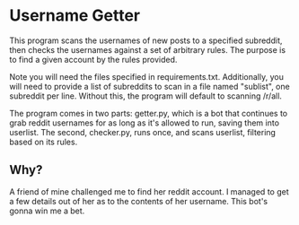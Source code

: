 Username Getter
===============

This program scans the usernames of new posts to a specified subreddit, then checks the usernames against a set of arbitrary rules. The purpose is to find a given account by the rules provided.

Note you will need the files specified in requirements.txt. Additionally, you will need to provide a list of subreddits to scan in a file named "sublist", one subreddit per line. Without this, the program will default to scanning /r/all.

The program comes in two parts: getter.py, which is a bot that continues to grab reddit usernames for as long as it's allowed to run, saving them into userlist. The second, checker.py, runs once, and scans userlist, filtering based on its rules. 

Why?
----

A friend of mine challenged me to find her reddit account. I managed to get a few details out of her as to the contents of her username. This bot's gonna win me a bet.
